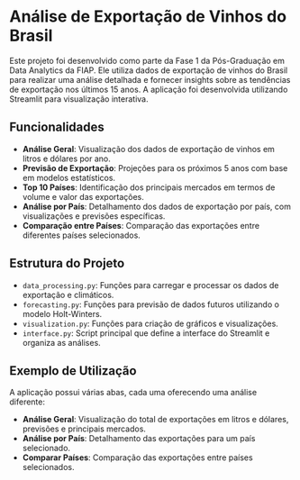 # Análise de Exportação de Vinhos do Brasil

Este projeto foi desenvolvido como parte da Fase 1 da Pós-Graduação em Data Analytics da FIAP. Ele utiliza dados de exportação de vinhos do Brasil para realizar uma análise detalhada e fornecer insights sobre as tendências de exportação nos últimos 15 anos. A aplicação foi desenvolvida utilizando Streamlit para visualização interativa.

## Funcionalidades

- **Análise Geral**: Visualização dos dados de exportação de vinhos em litros e dólares por ano.
- **Previsão de Exportação**: Projeções para os próximos 5 anos com base em modelos estatísticos.
- **Top 10 Países**: Identificação dos principais mercados em termos de volume e valor das exportações.
- **Análise por País**: Detalhamento dos dados de exportação por país, com visualizações e previsões específicas.
- **Comparação entre Países**: Comparação das exportações entre diferentes países selecionados.

## Estrutura do Projeto

- `data_processing.py`: Funções para carregar e processar os dados de exportação e climáticos.
- `forecasting.py`: Funções para previsão de dados futuros utilizando o modelo Holt-Winters.
- `visualization.py`: Funções para criação de gráficos e visualizações.
- `interface.py`: Script principal que define a interface do Streamlit e organiza as análises.

## Exemplo de Utilização

A aplicação possui várias abas, cada uma oferecendo uma análise diferente:

- **Análise Geral**: Visualização do total de exportações em litros e dólares, previsões e principais mercados.
- **Análise por País**: Detalhamento das exportações para um país selecionado.
- **Comparar Países**: Comparação das exportações entre países selecionados.
